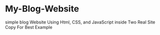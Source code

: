 # My-Blog-Website
simple blog Website Using Html, CSS, and JavaScript  inside Two Real Site Copy For Best Example

